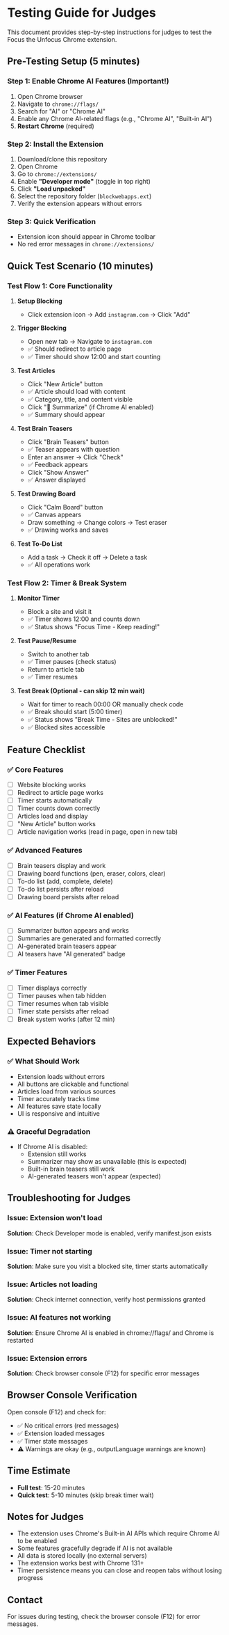 # Testing Guide for Judges

This document provides step-by-step instructions for judges to test the Focus the Unfocus Chrome extension.

## Pre-Testing Setup (5 minutes)

### Step 1: Enable Chrome AI Features (Important!)
1. Open Chrome browser
2. Navigate to `chrome://flags/`
3. Search for "AI" or "Chrome AI"
4. Enable any Chrome AI-related flags (e.g., "Chrome AI", "Built-in AI")
5. **Restart Chrome** (required)

### Step 2: Install the Extension
1. Download/clone this repository
2. Open Chrome
3. Go to `chrome://extensions/`
4. Enable **"Developer mode"** (toggle in top right)
5. Click **"Load unpacked"**
6. Select the repository folder (`blockwebapps.ext`)
7. Verify the extension appears without errors

### Step 3: Quick Verification
- Extension icon should appear in Chrome toolbar
- No red error messages in `chrome://extensions/`

## Quick Test Scenario (10 minutes)

### Test Flow 1: Core Functionality

1. **Setup Blocking**
   - Click extension icon → Add `instagram.com` → Click "Add"

2. **Trigger Blocking**
   - Open new tab → Navigate to `instagram.com`
   - ✅ Should redirect to article page
   - ✅ Timer should show 12:00 and start counting

3. **Test Articles**
   - Click "New Article" button
   - ✅ Article should load with content
   - ✅ Category, title, and content visible
   - Click "📝 Summarize" (if Chrome AI enabled)
   - ✅ Summary should appear

4. **Test Brain Teasers**
   - Click "Brain Teasers" button
   - ✅ Teaser appears with question
   - Enter an answer → Click "Check"
   - ✅ Feedback appears
   - Click "Show Answer"
   - ✅ Answer displayed

5. **Test Drawing Board**
   - Click "Calm Board" button
   - ✅ Canvas appears
   - Draw something → Change colors → Test eraser
   - ✅ Drawing works and saves

6. **Test To-Do List**
   - Add a task → Check it off → Delete a task
   - ✅ All operations work

### Test Flow 2: Timer & Break System

1. **Monitor Timer**
   - Block a site and visit it
   - ✅ Timer shows 12:00 and counts down
   - ✅ Status shows "Focus Time - Keep reading!"

2. **Test Pause/Resume**
   - Switch to another tab
   - ✅ Timer pauses (check status)
   - Return to article tab
   - ✅ Timer resumes

3. **Test Break (Optional - can skip 12 min wait)**
   - Wait for timer to reach 00:00 OR manually check code
   - ✅ Break should start (5:00 timer)
   - ✅ Status shows "Break Time - Sites are unblocked!"
   - ✅ Blocked sites accessible

## Feature Checklist

### ✅ Core Features
- [ ] Website blocking works
- [ ] Redirect to article page works
- [ ] Timer starts automatically
- [ ] Timer counts down correctly
- [ ] Articles load and display
- [ ] "New Article" button works
- [ ] Article navigation works (read in page, open in new tab)

### ✅ Advanced Features
- [ ] Brain teasers display and work
- [ ] Drawing board functions (pen, eraser, colors, clear)
- [ ] To-do list (add, complete, delete)
- [ ] To-do list persists after reload
- [ ] Drawing board persists after reload

### ✅ AI Features (if Chrome AI enabled)
- [ ] Summarizer button appears and works
- [ ] Summaries are generated and formatted correctly
- [ ] AI-generated brain teasers appear
- [ ] AI teasers have "AI generated" badge

### ✅ Timer Features
- [ ] Timer displays correctly
- [ ] Timer pauses when tab hidden
- [ ] Timer resumes when tab visible
- [ ] Timer state persists after reload
- [ ] Break system works (after 12 min)

## Expected Behaviors

### ✅ What Should Work
- Extension loads without errors
- All buttons are clickable and functional
- Articles load from various sources
- Timer accurately tracks time
- All features save state locally
- UI is responsive and intuitive

### ⚠️ Graceful Degradation
- If Chrome AI is disabled:
  - Extension still works
  - Summarizer may show as unavailable (this is expected)
  - Built-in brain teasers still work
  - AI-generated teasers won't appear (expected)

## Troubleshooting for Judges

### Issue: Extension won't load
**Solution**: Check Developer mode is enabled, verify manifest.json exists

### Issue: Timer not starting
**Solution**: Make sure you visit a blocked site, timer starts automatically

### Issue: Articles not loading
**Solution**: Check internet connection, verify host permissions granted

### Issue: AI features not working
**Solution**: Ensure Chrome AI is enabled in chrome://flags/ and Chrome is restarted

### Issue: Extension errors
**Solution**: Check browser console (F12) for specific error messages

## Browser Console Verification

Open console (F12) and check for:
- ✅ No critical errors (red messages)
- ✅ Extension loaded messages
- ✅ Timer state messages
- ⚠️ Warnings are okay (e.g., outputLanguage warnings are known)

## Time Estimate

- **Full test**: 15-20 minutes
- **Quick test**: 5-10 minutes (skip break timer wait)

## Notes for Judges

- The extension uses Chrome's Built-in AI APIs which require Chrome AI to be enabled
- Some features gracefully degrade if AI is not available
- All data is stored locally (no external servers)
- The extension works best with Chrome 131+
- Timer persistence means you can close and reopen tabs without losing progress

## Contact

For issues during testing, check the browser console (F12) for error messages.
